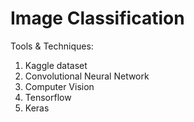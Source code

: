 # Image Classification

Tools & Techniques:
1. Kaggle dataset
2. Convolutional Neural Network
3. Computer Vision
4. Tensorflow
5. Keras
